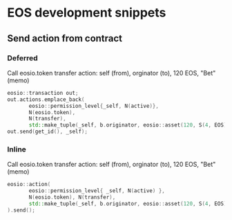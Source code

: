 # EOS development snippets

## Send action from contract
### Deferred
Call eosio.token transfer action: self (from), orginator (to), 120 EOS, "Bet" (memo) 
```cpp
eosio::transaction out;
out.actions.emplace_back(
       eosio::permission_level{_self, N(active)},
       N(eosio.token),
       N(transfer),
       std::make_tuple(_self, b.originator, eosio::asset(120, S(4, EOS)), std::string("Bet")));
out.send(get_id(), _self);
```
### Inline
Call eosio.token transfer action: self (from), orginator (to), 120 EOS, "Bet" (memo) 
```cpp
eosio::action(
       eosio::permission_level{ _self, N(active) },
       N(eosio.token), N(transfer),
       std::make_tuple(_self, b.originator, eosio::asset(120, S(4, EOS)), std::string("Bet"))
).send();
```
